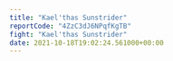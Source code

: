```yaml
---
title: "Kael'thas Sunstrider"
reportCode: "4ZzC3dJ6NPqfKgTB"
fight: "Kael'thas Sunstrider"
date: 2021-10-18T19:02:24.561000+00:00
---
```

